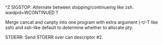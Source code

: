 ^Z SIGSTOP: Alternate between stopping/continueing like zsh.  waidpid+WCONTINUED ?

Merge cancat and canpty into one program with extra argument (-t/-T like ssh) and ssh-like default to determine whether to allocate pty.

STDERR: Send STDERR over can descriptor #2.
